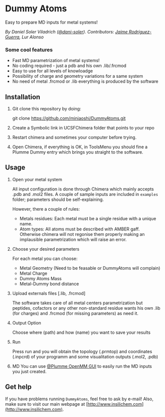 Dummy Atoms
===========

Easy to prepare MD inputs for metal systems!

*By  Daniel Soler Viladrich ([@dani-soler](https://github.com/miniaoshi/)). Contributors: [Jaime Rodríguez-Guerra](https://github.com/jaimergp/), Lur Alonso*

### Some cool features

- Fast MD parametrization of metal systems!
- No coding required - just a pdb and his own .lib/.frcmod
- Easy to use for all levels of knowloadge
- Possibility of charge and geometry variations for a same system
- No need of metal .frcmod or .lib everything is produced by the software

Installation
------------

1. Git clone this repository by doing:

	git clone https://github.com/miniaoshi/DummyAtoms.git

2. Create a Symbolic link in UCSFChimera folder that points to your repo

3. Restart chimera and sometimes your computer before trying.

4. Open Chimera, if everything is OK, in ToolsMenu you should fine
   a Plumme Dummy entry which brings you straight to the software.


Usage
-----

1. Open your metal system

	All input configuration is done through Chimera which mainly accepts .pdb and .mol2 files. A couple of sample inputs are included in `examples` folder; parameters should be self-explaining. 

    However, there a couple of rules:

    * Metals residues: Each metal must be a single residue with a unique name.
    * Atom types: All atoms must be described with AMBER gaff. Otherwise chimera will not regonise them properly making an implausible parametrization which will raise an error.


2. Choose your desired parameters

	For each metal you can choose:

	- Metal Geometry (Need to be feasable or DummyAtoms will complain)
	- Metal Charge
	- Dummy Atoms Mass
	- Metal-Dummy bond distance

3. Upload externals files [.lib, .frcmod]

	The software takes care	of all metal centers parametrization but peptides, cofactors or any other non-standard residue wants his own .lib (for charges) and .frcmod (for missing parameters) as need it.

4. Output Option

	Choose where (path) and how (name) you want to save your results

5. Run

	Press run and you will obtain the topology (.prmtop) and coordinates (.inpcrd)
	of your programm and some visualitation outputs (.mol2, .pdb)

6. MD
	You can use [@Plumme OpenMM GUI](https://github.com/miniaoshi/Plumme_OpenMM) to easily run the MD inputs you just created.

## Get help

If you have problems running `DummyAtoms`, feel free to ask by e-mail! Also, make sure to visit our main webpage at [http://www.insilichem.com](http://www.insilichem.com).






